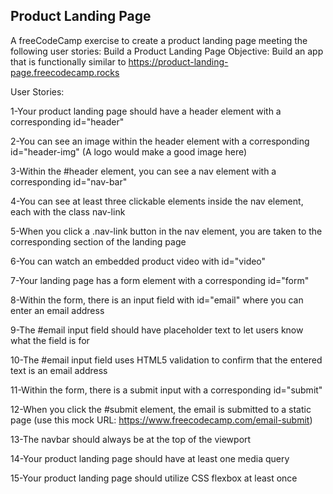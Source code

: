 ## Product Landing Page

A freeCodeCamp exercise to create a product landing page meeting the following user stories:
Build a Product Landing Page
Objective: Build an app that is functionally similar to https://product-landing-page.freecodecamp.rocks

User Stories:

1-Your product landing page should have a header element with a corresponding id="header"

2-You can see an image within the header element with a corresponding id="header-img" (A logo would make a good image here)

3-Within the #header element, you can see a nav element with a corresponding id="nav-bar"

4-You can see at least three clickable elements inside the nav element, each with the class nav-link

5-When you click a .nav-link button in the nav element, you are taken to the corresponding section of the landing page

6-You can watch an embedded product video with id="video"

7-Your landing page has a form element with a corresponding id="form"

8-Within the form, there is an input field with id="email" where you can enter an email address

9-The #email input field should have placeholder text to let users know what the field is for

10-The #email input field uses HTML5 validation to confirm that the entered text is an email address

11-Within the form, there is a submit input with a corresponding id="submit"

12-When you click the #submit element, the email is submitted to a static page (use this mock URL: https://www.freecodecamp.com/email-submit)

13-The navbar should always be at the top of the viewport

14-Your product landing page should have at least one media query

15-Your product landing page should utilize CSS flexbox at least once
